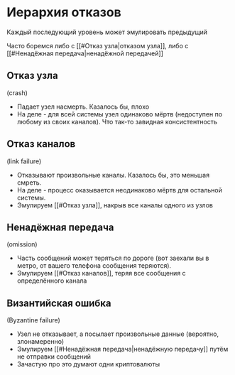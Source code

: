 # Иерархия отказов

Каждый последующий уровень может эмулировать предыдущий

Часто боремся либо с [[#Отказ узла|отказом узла]], либо с [[#Ненадёжная передача|ненадёжной передачей]]

## Отказ узла

 (crash)
 
 * Падает узел насмерть. Казалось бы, плохо
 * На деле - для всей системы узел одинаково мёртв (недоступен по любому из своих каналов). Что так-то завидная консистентность
 
 ## Отказ каналов
 
 (link failure)
 
*  Отказывают произвольные каналы. Казалось бы, это меньшая смреть.
* На деле - процесс оказывается неодинаково мёртв для остальной системы. 
* Эмулируем [[#Отказ узла]], накрыв все каналы одного из узлов
 
 ## Ненадёжная передача
 
 (omission)
 
 * Часть сообщений может теряться по дороге (вот заехали вы в метро, от вашего телефона сообщения теряются). 
 * Эмулируем [[#Отказ каналов]], теряя все сообщения с определённого канала
 
 ## Византийская ошибка
 
 (Byzantine failure)
 
 * Узел не отказывает, а посылает произвольные данные (вероятно, злонамеренно)
 * Эмулируем [[#Ненадёжная передача|ненадёжную передачу]] путём не отправки сообщений
 * Зачастую про это думают одни криптовалюты